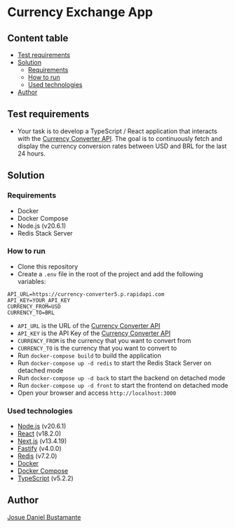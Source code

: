 # Currency Exchange App

## Content table
- [Test requirements](#test-requirements)
- [Solution](#solution)
  - [Requirements](#requirements)
  - [How to run](#how-to-run)
  - [Used technologies](#used-technologies)
- [Author](#author)


## Test requirements
- Your task is to develop a TypeScript / React application that interacts with the [Currency Converter API][#1]. The goal is to continuously fetch and display the currency conversion rates between USD and BRL for the last 24 hours.

## Solution
### Requirements
- Docker
- Docker Compose
- Node.js (v20.6.1)
- Redis Stack Server

### How to run
- Clone this repository
- Create a `.env` file in the root of the project and add the following variables:
```
API_URL=https://currency-converter5.p.rapidapi.com
API_KEY=YOUR_API_KEY
CURRENCY_FROM=USD
CURRENCY_TO=BRL
```
  - `API_URL` is the URL of the [Currency Converter API][#1]
  - `API_KEY` is the API Key of the [Currency Converter API][#1]
  - `CURRENCY_FROM` is the currency that you want to convert from
  - `CURRENCY_TO` is the currency that you want to convert to
- Run `docker-compose build` to build the application
- Run `docker-compose up -d redis` to start the Redis Stack Server on detached mode
- Run `docker-compose up -d back` to start the backend on detached mode
- Run `docker-compose up -d front` to start the frontend on detached mode
- Open your browser and access `http://localhost:3000`

### Used technologies
- [Node.js][#2] (v20.6.1)
- [React][#3] (v18.2.0)
- [Next.js][#4] (v13.4.19)
- [Fastify][#5] (v4.0.0)
- [Redis][#6] (v7.2.0)
- [Docker][#7]
- [Docker Compose][#8]
- [TypeScript][#9] (v5.2.2)

## Author
[Josue Daniel Bustamante](https://github.com/josuedanielbust)


[#1]: https://rapidapi.com/natkapral/api/currency-converter5
[#2]: https://nodejs.org/en/
[#3]: https://reactjs.org/
[#4]: https://nextjs.org/
[#5]: https://www.fastify.io/
[#6]: https://redis.io/
[#7]: https://www.docker.com/
[#8]: https://docs.docker.com/compose/
[#9]: https://www.typescriptlang.org/
